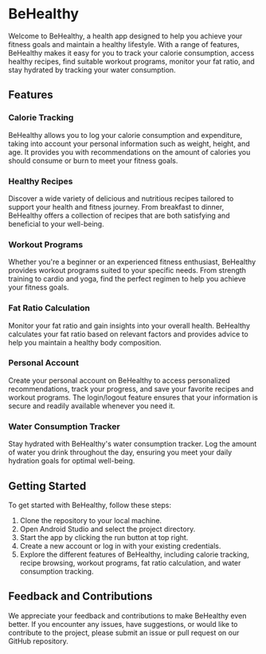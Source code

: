 # BeHealthy

Welcome to BeHealthy, a health app designed to help you achieve your fitness goals and maintain a healthy lifestyle. With a range of features, BeHealthy makes it easy for you to track your calorie consumption, access healthy recipes, find suitable workout programs, monitor your fat ratio, and stay hydrated by tracking your water consumption.

## Features

### Calorie Tracking
BeHealthy allows you to log your calorie consumption and expenditure, taking into account your personal information such as weight, height, and age. It provides you with recommendations on the amount of calories you should consume or burn to meet your fitness goals.

### Healthy Recipes
Discover a wide variety of delicious and nutritious recipes tailored to support your health and fitness journey. From breakfast to dinner, BeHealthy offers a collection of recipes that are both satisfying and beneficial to your well-being.

### Workout Programs
Whether you're a beginner or an experienced fitness enthusiast, BeHealthy provides workout programs suited to your specific needs. From strength training to cardio and yoga, find the perfect regimen to help you achieve your fitness goals.

### Fat Ratio Calculation
Monitor your fat ratio and gain insights into your overall health. BeHealthy calculates your fat ratio based on relevant factors and provides advice to help you maintain a healthy body composition.

### Personal Account
Create your personal account on BeHealthy to access personalized recommendations, track your progress, and save your favorite recipes and workout programs. The login/logout feature ensures that your information is secure and readily available whenever you need it.

### Water Consumption Tracker
Stay hydrated with BeHealthy's water consumption tracker. Log the amount of water you drink throughout the day, ensuring you meet your daily hydration goals for optimal well-being.

## Getting Started

To get started with BeHealthy, follow these steps:

1. Clone the repository to your local machine.
2. Open Android Studio and select the project directory.
3. Start the app by clicking the run button at top right.
4. Create a new account or log in with your existing credentials.
5. Explore the different features of BeHealthy, including calorie tracking, recipe browsing, workout programs, fat ratio calculation, and water consumption tracking.

## Feedback and Contributions

We appreciate your feedback and contributions to make BeHealthy even better. If you encounter any issues, have suggestions, or would like to contribute to the project, please submit an issue or pull request on our GitHub repository.
